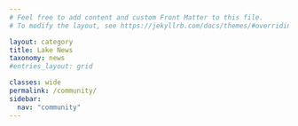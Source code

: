 ```yaml
---
# Feel free to add content and custom Front Matter to this file.
# To modify the layout, see https://jekyllrb.com/docs/themes/#overriding-theme-defaults

layout: category
title: Lake News
taxonomy: news
#entries_layout: grid

classes: wide
permalink: /community/
sidebar:
  nav: "community"
---
```

